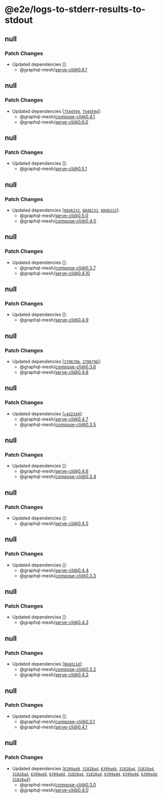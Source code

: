 # @e2e/logs-to-stderr-results-to-stdout

## null

### Patch Changes

- Updated dependencies []:
  - @graphql-mesh/serve-cli@0.6.1

## null

### Patch Changes

- Updated dependencies
  [[`7544594`](https://github.com/ardatan/graphql-mesh/commit/75445949f91f225ffed15491b8040b61ec4cf3ae),
  [`7544594`](https://github.com/ardatan/graphql-mesh/commit/75445949f91f225ffed15491b8040b61ec4cf3ae)]:
  - @graphql-mesh/compose-cli@0.4.1
  - @graphql-mesh/serve-cli@0.6.0

## null

### Patch Changes

- Updated dependencies []:
  - @graphql-mesh/serve-cli@0.5.1

## null

### Patch Changes

- Updated dependencies
  [[`88d6232`](https://github.com/ardatan/graphql-mesh/commit/88d623289e187435ddc88bbe3f4623a727101207),
  [`88d6232`](https://github.com/ardatan/graphql-mesh/commit/88d623289e187435ddc88bbe3f4623a727101207),
  [`88d6232`](https://github.com/ardatan/graphql-mesh/commit/88d623289e187435ddc88bbe3f4623a727101207)]:
  - @graphql-mesh/serve-cli@0.5.0
  - @graphql-mesh/compose-cli@0.4.0

## null

### Patch Changes

- Updated dependencies []:
  - @graphql-mesh/compose-cli@0.3.7
  - @graphql-mesh/serve-cli@0.4.10

## null

### Patch Changes

- Updated dependencies []:
  - @graphql-mesh/serve-cli@0.4.9

## null

### Patch Changes

- Updated dependencies
  [[`270679b`](https://github.com/ardatan/graphql-mesh/commit/270679bb81046727ffe417800cbaa9924fb1bf5c),
  [`270679b`](https://github.com/ardatan/graphql-mesh/commit/270679bb81046727ffe417800cbaa9924fb1bf5c)]:
  - @graphql-mesh/compose-cli@0.3.6
  - @graphql-mesh/serve-cli@0.4.8

## null

### Patch Changes

- Updated dependencies
  [[`c4d2249`](https://github.com/ardatan/graphql-mesh/commit/c4d22497b4249f9a0969e1d01efbe0721774ce73)]:
  - @graphql-mesh/serve-cli@0.4.7
  - @graphql-mesh/compose-cli@0.3.5

## null

### Patch Changes

- Updated dependencies []:
  - @graphql-mesh/serve-cli@0.4.6
  - @graphql-mesh/compose-cli@0.3.4

## null

### Patch Changes

- Updated dependencies []:
  - @graphql-mesh/serve-cli@0.4.5

## null

### Patch Changes

- Updated dependencies []:
  - @graphql-mesh/serve-cli@0.4.4
  - @graphql-mesh/compose-cli@0.3.3

## null

### Patch Changes

- Updated dependencies []:
  - @graphql-mesh/serve-cli@0.4.3

## null

### Patch Changes

- Updated dependencies
  [[`96dd11d`](https://github.com/ardatan/graphql-mesh/commit/96dd11d3c5b70a4971e56d47c8b200d4dc980f38)]:
  - @graphql-mesh/compose-cli@0.3.2
  - @graphql-mesh/serve-cli@0.4.2

## null

### Patch Changes

- Updated dependencies []:
  - @graphql-mesh/compose-cli@0.3.1
  - @graphql-mesh/serve-cli@0.4.1

## null

### Patch Changes

- Updated dependencies
  [[`6399add`](https://github.com/ardatan/graphql-mesh/commit/6399addeeca2d5cf0bf545c537d01c784de65e84),
  [`31828ad`](https://github.com/ardatan/graphql-mesh/commit/31828ad87a0c4d616f1217282bd1e7e74324fd9c),
  [`6399add`](https://github.com/ardatan/graphql-mesh/commit/6399addeeca2d5cf0bf545c537d01c784de65e84),
  [`31828ad`](https://github.com/ardatan/graphql-mesh/commit/31828ad87a0c4d616f1217282bd1e7e74324fd9c),
  [`31828ad`](https://github.com/ardatan/graphql-mesh/commit/31828ad87a0c4d616f1217282bd1e7e74324fd9c),
  [`31828ad`](https://github.com/ardatan/graphql-mesh/commit/31828ad87a0c4d616f1217282bd1e7e74324fd9c),
  [`6399add`](https://github.com/ardatan/graphql-mesh/commit/6399addeeca2d5cf0bf545c537d01c784de65e84),
  [`6399add`](https://github.com/ardatan/graphql-mesh/commit/6399addeeca2d5cf0bf545c537d01c784de65e84),
  [`31828ad`](https://github.com/ardatan/graphql-mesh/commit/31828ad87a0c4d616f1217282bd1e7e74324fd9c),
  [`31828ad`](https://github.com/ardatan/graphql-mesh/commit/31828ad87a0c4d616f1217282bd1e7e74324fd9c),
  [`6399add`](https://github.com/ardatan/graphql-mesh/commit/6399addeeca2d5cf0bf545c537d01c784de65e84),
  [`6399add`](https://github.com/ardatan/graphql-mesh/commit/6399addeeca2d5cf0bf545c537d01c784de65e84),
  [`6399add`](https://github.com/ardatan/graphql-mesh/commit/6399addeeca2d5cf0bf545c537d01c784de65e84),
  [`31828ad`](https://github.com/ardatan/graphql-mesh/commit/31828ad87a0c4d616f1217282bd1e7e74324fd9c)]:
  - @graphql-mesh/compose-cli@0.3.0
  - @graphql-mesh/serve-cli@0.4.0
